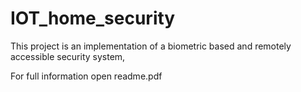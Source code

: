 # IOT_home_security
  
  This project is an implementation of a biometric based and remotely accessible  security system,
  
  For full information open readme.pdf
